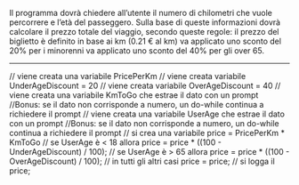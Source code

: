 Il programma dovrà chiedere all’utente il numero di chilometri che vuole percorrere e l’età del passeggero.
Sulla base di queste informazioni dovrà calcolare il prezzo totale del viaggio, secondo queste regole:
il prezzo del biglietto è definito in base ai km (0.21 € al km)
va applicato uno sconto del 20% per i minorenni
va applicato uno sconto del 40% per gli over 65.


---------------------
// viene creata una variabile PricePerKm
// viene creata variabile UnderAgeDiscount = 20
// viene creata variabile OverAgeDiscount = 40
// viene creata una variabile KmToGo che estrae il dato con un prompt
    //Bonus: se il dato non corrisponde a numero, un do-while continua a richiedere il prompt
// viene creata una variabile UserAge che estrae il dato con un prompt
    //Bonus: se il dato non corrisponde a numero, un do-while continua a richiedere il prompt
    // si crea una variabile price = PricePerKm * KmToGo
    // se UserAge è < 18 allora price = price * ((100 - UnderAgeDiscount) / 100);
    // se UserAge è > 65 allora price = price * ((100 - OverAgeDiscount) / 100);
    // in tutti gli altri casi price = price;
    // si logga il price;
